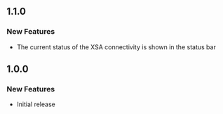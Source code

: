 ## 1.1.0

### New Features

- The current status of the XSA connectivity is shown in the status bar

## 1.0.0

### New Features

- Initial release
